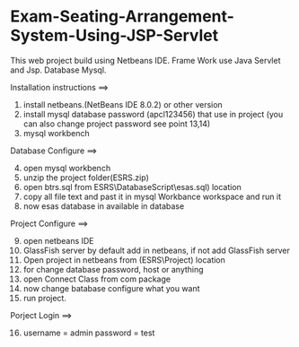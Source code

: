 # Exam-Seating-Arrangement-System-Using-JSP-Servlet
This web project build using Netbeans IDE. Frame Work use Java Servlet and Jsp. Database Mysql.

Installation instructions ==>

1.	install netbeans.(NetBeans IDE 8.0.2) or other version
2.	install mysql database password (apcl123456) that use in project (you can also change project password see point 13,14)
3.	mysql workbench

Database Configure  ==>

4.	open mysql workbench 
5.	unzip the project folder(ESRS.zip)
6.	open btrs.sql from ESRS\DatabaseScript\esas.sql) location
7.	copy all file text and past it in mysql Workbance workspace and run it      
8.	now esas database in available in database

Project Configure  ==>

9.	open netbeans IDE
10.	GlassFish server by default add in netbeans, if not add GlassFish server
11.	Open project in netbeans from (ESRS\Project) location
12.	for change database password, host or anything
13.	open Connect Class from com package
14.	now change batabase configure what you want
15.	run project.

Porject Login  ==>

16.	username = admin
	password = test

